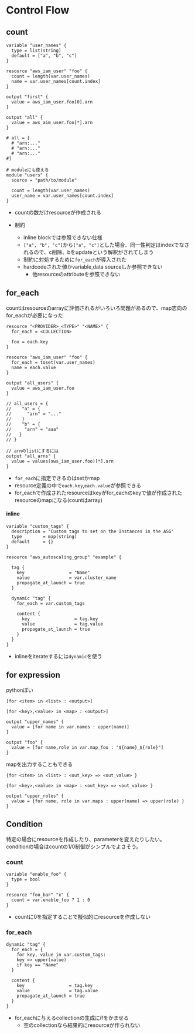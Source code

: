 # Control Flow

## count

```hcl
variable "user_names" {
  type = list(string)
  default = ["a", "b", "c"]
}

resource "aws_iam_user" "foo" {
  count = length(var.user_names)
  name = var.user_names[count.index]
}

output "first" {
  value = aws_iam_user.foo[0].arn 
}

output "all" {
  value = aws_aim_user.foo[*].arn
}

# all = [
  # "arn:..."
  # "arn:..."
  # "arn:..."
#]

# moduleにも使える
module "users" {
  source = "path/to/module"

  count = length(var.user_names)
  user_name = var.user_names[count.index]
}
```

* countの数だけresourceが作成される

* 制約
  * inline blockでは参照できない仕様
  * `["a", "b", "c"]`から`["a", "c"]`とした場合、同一性判定はindexでなされるので、c削除、bをupdateという解釈がされてしまう
  * 制約に対処するために`for_each`が導入された
  * hardcodeされた値かvariable,data sourceしか参照できない
    * 他resourceのattributeを参照できない


## for_each

countはresourceのarrayに評価されるがいろいろ問題があるので、map志向のfor_eachが必要になった

```hcl
resource "<PROVIDER>_<TYPE>" "<NAME>" {
  for_each = <COLLECTION>

  foo = each.key
}
```

```hcl
resource "aws_iam_user" "foo" {
  for_each = toset(var.user_names)
  name = each.value
}

output "all_users" {
  value = aws_iam_user.foo
}

// all_users = {
//    "a" = {
//      "arn" = "..."
//    }
//    "b" = {
//     "arn" = "aaa"
//   }
// }

// arnのlistにするには
output "all_arns" {
  value = values(aws_iam_user.foo)[*].arn
}
```

* `for_each`に指定できるのはsetかmap
* resource定義の中で`each.key`,`each.value`が参照できる
* for_eachで作成されたresourceはkeyがfor_eachのkeyで値が作成されたresourceのmapになる(countはarray)

#### inline

```hcl
variable "custom_tags" {
  description = "Custom tags to set on the Instances in the ASG"
  type        = map(string)
  default     = {}
}

resource "aws_autoscaling_group" "example" {

  tag {
    key                 = "Name"
    value               = var.cluster_name
    propagate_at_launch = true
  }

  dynamic "tag" {
    for_each = var.custom_tags

    content {
      key                 = tag.key
      value               = tag.value
      propagate_at_launch = true
    }
  }
}
```

* inlineをiterateするには`dynamic`を使う


## for expression

pythonぽい
```
[for <item> in <list> : <output>]  

[for <key>,<value> in <map> : <output>]
```

```hcl
output "upper_names" {
  value = [for name in var.names : upper(name)]
}

output "foo" {
  value = [for name,role in var.map_foo : "${name}_${role}"]
}
```

mapを出力することもできる

```
{for <item> in <list> : <out_key> => <out_value> }

{for <key>,<value> in <map> : <out_key> => <out_value> }
```

```hcl
output "upper_roles" {
  value = {for name, role in var.maps : upper(name) => upper(role) }
}
```

## Condition

特定の場合にresourceを作成したり、parameterを変えたりしたい。  
conditionの場合はcountの1/0制御がシンプルでよさそう。

### count

```hcl
variable "enable_foo" {
  type = bool
}

resource "foo_bar" "x" {
  count = var.enable_foo ? 1 : 0
}
```

* countに0を指定することで擬似的にresourceを作成しない


### for_each


```hcl
dynamic "tag" {
  for_each = {
    for key, value in var.custom_tags:
    key => upper(value)
    if key == "Name"
  }

  content {
    key                 = tag.key
    value               = tag.value
    propagate_at_launch = true
  }
}
```

* for_eachに与えるcollectionの生成にifをかませる
  * 空のcollectionなら結果的にresourceが作られない